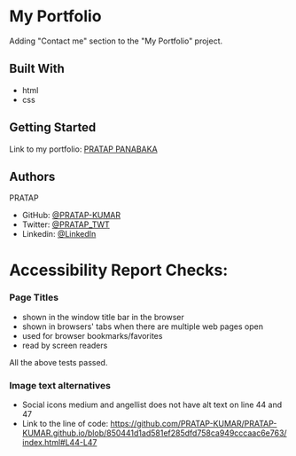 # My Portfolio

Adding "Contact me" section to the "My Portfolio" project.

## Built With

- html
- css

## Getting Started

Link to my portfolio: [PRATAP PANABAKA](https://pratap-kumar.github.io/)

## Authors

PRATAP
- GitHub: [@PRATAP-KUMAR](https://github.com/PRATAP-KUMAR)
- Twitter: [@PRATAP_TWT](https://twitter.com/PRATAP_TWT)
- Linkedin: [@LinkedIn](https://www.linkedin.com/in/pratap-kumar-panabaka-755489236/)

# Accessibility Report Checks:

### Page Titles
- shown in the window title bar in the browser
- shown in browsers' tabs when there are multiple web pages open
- used for browser bookmarks/favorites
- read by screen readers

All the above tests passed.

### Image text alternatives
- Social icons medium and angellist does not have alt text on line 44 and 47
- Link to the line of code: https://github.com/PRATAP-KUMAR/PRATAP-KUMAR.github.io/blob/850441d1ad581ef285dfd758ca949cccaac6e763/index.html#L44-L47
